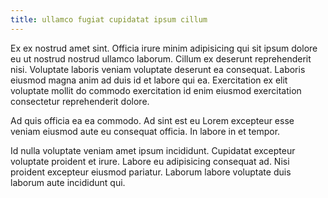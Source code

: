```yaml
---
title: ullamco fugiat cupidatat ipsum cillum
---
```


Ex ex nostrud amet sint. Officia irure minim adipisicing qui sit ipsum dolore eu ut nostrud nostrud ullamco laborum. Cillum ex deserunt reprehenderit nisi. Voluptate laboris veniam voluptate deserunt ea consequat. Laboris eiusmod magna anim ad duis id et labore qui ea. Exercitation ex elit voluptate mollit do commodo exercitation id enim eiusmod exercitation consectetur reprehenderit dolore.

Ad quis officia ea ea commodo. Ad sint est eu Lorem excepteur esse veniam eiusmod aute eu consequat officia. In labore in et tempor.

Id nulla voluptate veniam amet ipsum incididunt. Cupidatat excepteur voluptate proident et irure. Labore eu adipisicing consequat ad. Nisi proident excepteur eiusmod pariatur. Laborum labore voluptate duis laborum aute incididunt qui.